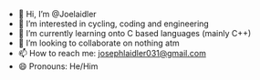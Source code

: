 - 👋 Hi, I’m @Joelaidler
- 👀 I’m interested in cycling, coding and engineering
- 🌱 I’m currently learning onto C based languages (mainly C++)
- 💞️ I’m looking to collaborate on nothing atm
- 📫 How to reach me: josephlaidler031@gmail.com
- 😄 Pronouns: He/Him

<!---
Joelaidler/Joelaidler is a ✨ special ✨ repository because its `README.md` (this file) appears on your GitHub profile.
You can click the Preview link to take a look at your changes.
--->
